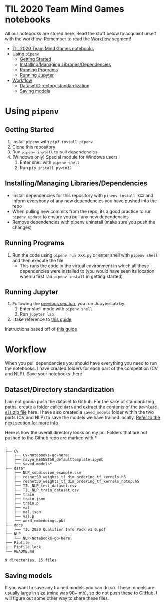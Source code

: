 # TIL 2020 Team Mind Games notebooks

All our notebooks are stored here. Read the stuff below to acquaint urself with the workflow. Remember to read the [Workflow](#workflow) segment!

- [TIL 2020 Team Mind Games notebooks](#til-2020-team-mind-games-notebooks)
- [Using `pipenv`](#using-pipenv)
  - [Getting Started](#getting-started)
  - [Installing/Managing Libraries/Dependencies](#installingmanaging-librariesdependencies)
  - [Running Programs](#running-programs)
  - [Running Jupyter](#running-jupyter)
- [Workflow](#workflow)
  - [Dataset/Directory standardization](#datasetdirectory-standardization)
  - [Saving models](#saving-models)


# Using `pipenv`
## Getting Started
1. Install `pipenv` with `pip3 install pipenv`
2. Clone this repository
3. Run `pipenv install` to pull dependencies
4. (Windows only) Special module for Windows users
   1. Enter shell with `pipenv shell`
   2. Run `pip install pywin32`
   
## Installing/Managing Libraries/Dependencies
- Install dependencies for this repository with `pipenv install XXX` and inform everybody of any new dependencies you have pushed into the repo
- When pulling new commits from the repo, its a good practice to run `pipenv update` to ensure you pull any new dependencies
- Remove dependencies with pipenv uninstall (make sure you push the changes)

## Running Programs
1. Run the code using `pipenv run XXX.py` or enter shell with `pipenv shell` and then execute the file
   - This runs the code in the virtual environment in which all these dependencies were installed to (you would have seen its location when u first ran `pipenv install` in getting started)


## Running Jupyter
1. Following the [previous section](#running-programs), you run JupyterLab by:
   1. Enter shell mode with `pipenv shell`
   2. Run `jupyter lab`
2. I take reference to [this guide](https://jupyterlab.readthedocs.io/en/stable/getting_started/overview.html)

Instructions based off of [this guide](https://pipenv.pypa.io/en/latest/basics/#general-recommendations-version-control)

# Workflow

When you pull dependancies you should have everything you need to run the notebooks.
I have created folders for each part of the competition (CV and NLP). Save your notebooks there

## Dataset/Directory standardization
 I am not gonna push the dataset to Github. For the sake of standardizing paths, create a folder called `data` and extract the contents of the [`Download All` zip file](https://www.kaggle.com/c/til2020/data?select=TIL_NLP_train_dataset.csv) here. I have also created a `saved_models` folder within the two parts (CV and NLP) to save the models we have trained locally. [Refer to the next section for more info](#saving-models)
 
 
  Here is how the overall directory looks on my pc. Folders that are not pushed to the Github repo are marked with *

 ```
.
├── CV
│   ├── CV-Notebooks-go-here!
│   ├── ravyu_RESNET50_defaulttemplate.ipynb
│   └── saved_models*
├── data*
│   ├── NLP_submission_example.csv
│   ├── resnet50_weights_tf_dim_ordering_tf_kernels.h5
│   ├── resnet50_weights_tf_dim_ordering_tf_kernels_notop.h5
│   ├── TIL_NLP_test_dataset.csv
│   ├── TIL_NLP_train_dataset.csv
│   ├── train
│   ├── train.json
│   ├── train.p
│   ├── val
│   ├── val.json
│   ├── val.p
│   └── word_embeddings.pkl
├── docs
│   └── TIL 2020 Qualifier Info Pack v1 0.pdf
├── NLP
│   └── NLP-Notebooks-go-here!
├── Pipfile
├── Pipfile.lock
└── README.md

9 directories, 15 files
```

## Saving models
If you want to save any trained models you can do so. These models are usually large in size (mine was 90+ mb), so do not push these to GitHub. I will figure out some other way to share these files. 